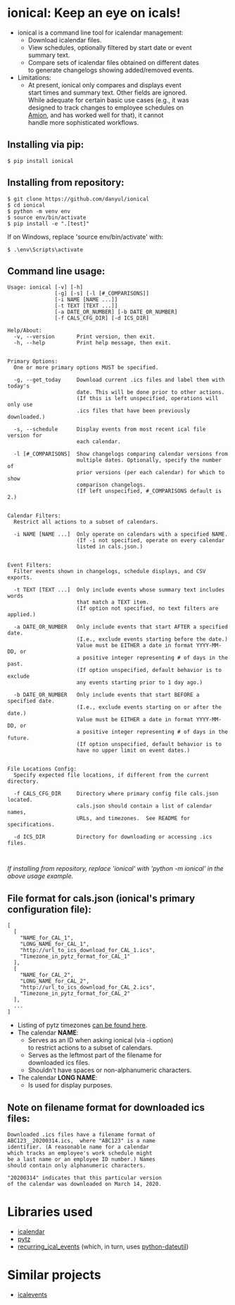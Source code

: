 
# ionical: Keep an eye on icals!

- ionical is a command line tool for icalendar management:  
  - Download icalendar files.
  - View schedules, optionally filtered by start date or event   
    summary text.
  - Compare sets of icalendar files obtained on different dates  
    to generate changelogs showing added/removed events.
- Limitations: 
  - At present, ionical only compares and displays event  
    start times and summary text.  Other fields are ignored.  
    While adequate for certain basic use cases (e.g., it was  
    designed to track changes to employee schedules on  
    [Amion](https://amion.com/), and has worked well for that), it cannot   
    handle more sophisticated workflows.  
  

## Installing via pip:
```
$ pip install ionical
```
  

## Installing from repository:
```
$ git clone https://github.com/danyul/ionical
$ cd ionical
$ python -m venv env
$ source env/bin/activate
$ pip install -e ".[test]"
```
If on Windows, replace 'source env/bin/activate' with:
```
$ .\env\Scripts\activate
```
  


## Command line usage:
```
Usage: ionical [-v] [-h] 
               [-g] [-s] [-l [#_COMPARISONS]]
               [-i NAME [NAME ...]] 
               [-t TEXT [TEXT ...]] 
               [-a DATE_OR_NUMBER] [-b DATE_OR_NUMBER]
               [-f CALS_CFG_DIR] [-d ICS_DIR] 

Help/About:
  -v, --version       Print version, then exit.
  -h, --help          Print help message, then exit.


Primary Options:
  One or more primary options MUST be specified.

  -g, --get_today     Download current .ics files and label them with today's
                      date. This will be done prior to other actions.
                      (If this is left unspecified, operations will only use
                      .ics files that have been previously downloaded.)

  -s, --schedule      Display events from most recent ical file version for
                      each calendar.

  -l [#_COMPARISONS]  Show changelogs comparing calendar versions from
                      multiple dates. Optionally, specify the number of
                      prior versions (per each calendar) for which to show
                      comparison changelogs.
                      (If left unspecified, #_COMPARISONS default is 2.)


Calendar Filters:
  Restrict all actions to a subset of calendars.

  -i NAME [NAME ...]  Only operate on calendars with a specified NAME.
                      (If -i not specified, operate on every calendar
                      listed in cals.json.)


Event Filters:
  Filter events shown in changelogs, schedule displays, and CSV exports.

  -t TEXT [TEXT ...]  Only include events whose summary text includes words
                      that match a TEXT item.
                      (If option not specified, no text filters are applied.)

  -a DATE_OR_NUMBER   Only include events that start AFTER a specified date.
                      (I.e., exclude events starting before the date.)
                      Value must be EITHER a date in format YYYY-MM-DD, or
                      a positive integer representing # of days in the past.
                      (If option unspecified, default behavior is to exclude
                      any events starting prior to 1 day ago.)

  -b DATE_OR_NUMBER   Only include events that start BEFORE a specified date.
                      (I.e., exclude events starting on or after the date.)
                      Value must be EITHER a date in format YYYY-MM-DD, or
                      a positive integer representing # of days in the future.
                      (If option unspecified, default behavior is to
                      have no upper limit on event dates.)


File Locations Config:
  Specify expected file locations, if different from the current directory.

  -f CALS_CFG_DIR     Directory where primary config file cals.json located.
                      cals.json should contain a list of calendar names,
                      URLs, and timezones.  See README for specifications.

  -d ICS_DIR          Directory for downloading or accessing .ics files.



```

*If installing from repository, replace 'ionical' with 'python -m ionical' 
 in the above usage example.*
   
  
## File format for cals.json (ionical's primary configuration file):
```
[
  [
    "NAME_for_CAL_1", 
    "LONG_NAME_for_CAL_1", 
    "http://url_to_ics_download_for_CAL_1.ics", 
    "Timezone_in_pytz_format_for_CAL_1"
  ],
  [
    "NAME_for_CAL_2", 
    "LONG_NAME_for_CAL_2", 
    "http://url_to_ics_download_for_CAL_2.ics", 
    "Timezone_in_pytz_format_for_CAL_2"
  ],
  ...
]
```
 - Listing of pytz timezones [can be found here](https://stackoverflow.com/questions/13866926/is-there-a-list-of-pytz-timezones).
 - The calendar **NAME**:
     - Serves as an ID when asking ionical (via -i option)    
       to restrict actions to a subset of calendars.
     - Serves as the leftmost part of the filename for  
       downloaded ics files.
     - Shouldn't have spaces or non-alphanumeric characters.  
 - The calendar **LONG NAME**:
     - Is used for display purposes.
  

## Note on filename format for downloaded ics files:

    Downloaded .ics files have a filename format of   
    ABC123__20200314.ics,  where "ABC123" is a name  
    identifier. (A reasonable name for a calendar  
    which tracks an employee's work schedule might  
    be a last name or an employee ID number.) Names  
    should contain only alphanumeric characters.  
  
    "20200314" indicates that this particular version  
    of the calendar was downloaded on March 14, 2020.  
  

# Libraries used

- [icalendar](https://pypi.org/project/icalendar/)
- [pytz](https://pypi.org/project/pytz/)
- [recurring_ical_events](https://pypi.org/project/recurring-ical-events/)
  (which, in turn, uses [python-dateutil](https://pypi.org/project/python-dateutil/))
  

# Similar projects

- [icalevents](https://github.com/irgangla/icalevents)
  

